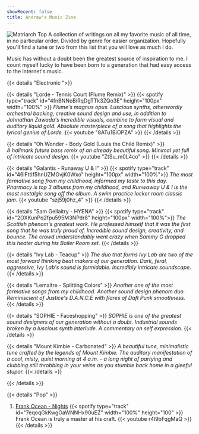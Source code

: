 ```yaml
---
showRecent: false
title: Andrew's Music Zine
---
```


![Matriarch Top](/img/matriarch-top.png)
A collection of writings on all my favorite music of all time, in no particular order. Divided by genre for easier organization. Hopefully you'll find a tune or two from this list that you will love as much I do.

Music has without a doubt been the greatest source of inspiration to me. I count myself lucky to have been born to a generation that had easy access to the internet's music.

{{< details "Electronic ">}}

{{< details "Lorde - Tennis Court (Flume Remix)" >}} 
{{< spotify type="track" id="4fnBNNoBiRqDgTTk3ZQo3E" height="100px" width="100%" >}}
_Flume's magnus opus. Luscious synths, otherwordly orchestral backing, creative sound design and use, in addition to Johnathan Zawada's incredible visuals, combine to form visual and auditory liquid gold. Absolute masterpiece of a song that highlights the lyrical genius of Lorde._
{{< youtube "8ATu1BiOPZA" >}}
{{< /details >}}

{{< details "Oh Wonder - Body Gold (Louis the Child Remix)" >}}  
_A hallmark future bass remix of an already beautiful song. Minimal yet full of intricate sound design._ 
{{< youtube "ZtSu_m0L4co" >}}
{{< /details >}}

{{< details "Galantis - Runaway U & I" >}}
{{< spotify type="track" id="46lFttIf5hnUZMGvjK0Wxo" height="100px" width="100%">}}
_The most formative song from my childhood, informed my taste to this day. Pharmacy is top 3 albums from my childhood, and Runwaway U & I is the most nostalgic song off the album. A swim practice locker room classic jam._
{{< youtube "szj59j0hz_4" >}}
{{< /details >}}

{{< details "Sam Gellaitry - HYENA" >}}
{{< spotify type="track" id="2OXKunPq2fpu595M3NPdr8" height="100px" width="100%">}}
_The Scottish phenom's greatest work. He professed himself that it was the first song that he was truly proud of. Incredible sound design, creativity, and bounce. The crowd understandably went crazy when Sammy G dropped this heater during his Boiler Room set._
{{< /details >}}

{{< details "Ivy Lab - Teacup" >}}
_The duo that forms Ivy Lab are two of the most forward thinking beat makers of our generation. Dark, feral, aggressive, Ivy Lab's sound is formidable. Incredibly intricate soundscape._
{{< /details >}}

{{< details "Lemaitre - Splitting Colors" >}} 
_Another one of the most formative songs from my childhood. Another sound design phenom duo. Reminiscient of Justice's D.A.N.C.E with flares of Daft Punk smoothness._
{{< /details >}}

{{< details "SOPHIE - Faceshopping" >}}
_SOPHIE is one of the greatest sound designers of our generation without a doubt. Industrial sounds broken by a luscious synth interlude. A commentary on self expression_.
{{< /details >}}

{{< details "Mount Kimbie - Carbonated" >}} 
_A beautiful tune, minimalistic tune crafted by the legends of Mount Kimbie. The auditory manifestation of a cool, misty, quiet morning at 4 a.m. - a long night of partying and clubbing still throbbing in your veins as you stumble back home in a gleeful stupor._
{{< /details >}}

{{< /details >}}

{{< details "Pop" >}}
1. [Frank Ocean - Nights]()
{{< spotify type="track" id="7eqoqGkKwgOaWNNHx90uEZ" width="100%" height="100" >}}
Frank Ocean is truly a master at his craft.
{{< youtube r4l9bFqgMaQ >}}
{{< /details >}}
